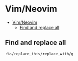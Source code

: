 # Vim/Neovim
<!--ts-->
* [Vim/Neovim](vim.md#vimneovim)
   * [Find and replace all](vim.md#find-and-replace-all)

<!-- Added by: runner, at: Wed Aug 18 08:23:53 UTC 2021 -->

<!--te-->

## Find and replace all
```vim
:%s/replace_this/replace_with/g
```
